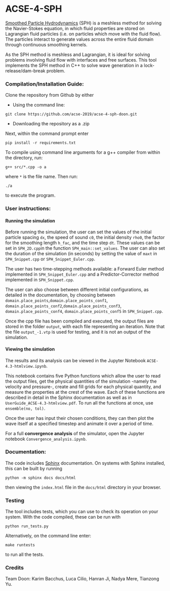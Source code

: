 # ACSE-4-SPH

[Smoothed Particle Hydrodynamics](https://en.wikipedia.org/wiki/Smoothed-particle_hydrodynamics) (SPH) is a meshless
method for solving the Navier-Stokes equation, in which fluid properties are stored on Lagrangian fluid particles (i.e. on
particles which move with the fluid flow). The particles interact to generate values across the entire fluid domain through
continuous smoothing kernels. 

As the SPH method is meshless and Lagrangian, it is ideal for solving problems involving fluid flow with interfaces and free 
surfaces. This tool implements the SPH method in C++ to solve wave generation in a lock-release/dam-break problem.

### Compilation/Installation Guide:

Clone the repository from Github by either

* Using the command line:

```
git clone https://github.com/acse-2019/acse-4-sph-doon.git
```
* Downloading the repository as a .zip

Next, within the command prompt enter
```
pip install -r requirements.txt
```
To compile using command line arguments for a g++ compiler from within the directory, run:
```
g++ src/*.cpp -o a
```
where ```*``` is the file name. Then run:
```
./a
```
to execute the program.

### User instructions:

#### Running the simulation
Before running the simulation, the user can set the values of the initial particle spacing ```dx```, the speed of sound ```c0```, the initial density ```rho0```, the factor for the smoothing length ```h_fac```, and the time step ```dt```. These values can be set in ```SPH_2D.cpp```in the function ```SPH_main::set_values```. The user can also set the duration of the simulation (in seconds) by setting the value of ```maxt``` in ```SPH_Snippet.cpp``` or ```SPH_Snippet_Euler.cpp```.

The user has two time-stepping methods available: a Forward Euler method implemented in ```SPH_Snippet_Euler.cpp``` and a Predictor-Corrector method implemented in ```SPH_Snippet.cpp```.

The user can also choose between different initial configurations, as detailed in the documentation, by choosing between ```domain.place_points```,```domain.place_points_conf1```, ```domain.place_points_conf2```,```domain.place_points_conf3```, ```domain.place_points_conf4```, ```domain.place_points_conf5``` in ```SPH_Snippet.cpp```.

Once the cpp file has been compiled and executed, the output files are stored in the folder ```output```, with each file representing an iteration. Note that the file ```output_-1.vtp``` is used for testing, and it is not an output of the simulation.

#### Viewing the simulation
The results and its analysis can be viewed in the Jupyter Notebook ```ACSE-4.3-htmlview.ipynb```. 

This notebook contains five Python functions which allow the user to read the output files, get the physical quantities of the simulation -namely the velocity and pressure-, create and fill grids for each physical quantity, and measure the properties at the crest of the wave. Each of these functions are described in detail in the Sphinx documentation as well as in ``UserGuide_ACSE-4.3-htmlview.pdf``. To run all the functions at once, use ```ensemble(no, tol)```. 

Once the user has input their chosen conditions, they can then plot the wave itself at a specified timestep and animate it over a period of time.

For a full **convergence analysis** of the simulator, open the Jupyter notebook ```Convergence_analysis.ipynb```.


### Documentation:

The code includes [Sphinx](https://www.sphinx-doc.org) documentation. On systems with Sphinx installed, this can be built by running

```
python -m sphinx docs docs/html
```

then viewing the `index.html` file in the `docs/html` directory in your browser.


### Testing


The tool includes tests, which you can use to check its operation on your system. With the code compiled, these can be run 
with

```
python run_tests.py
```

Alternatively, on the command line enter:
```
make runtests
```
to run all the tests.


### Credits

Team Doon:
Karim Bacchus, Luca Cilio, Hanran Ji, Nadya Mere, Tianzong Yu.
